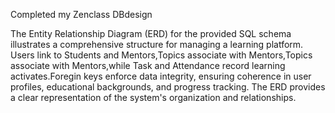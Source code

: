 Completed my Zenclass DBdesign

The Entity Relationship Diagram (ERD) for the provided SQL schema illustrates a comprehensive structure for managing a learning platform. Users  link to Students and Mentors,Topics associate with Mentors,Topics associate with  Mentors,while Task and Attendance record learning activates.Foregin keys enforce data integrity, ensuring coherence in user profiles, educational backgrounds, and progress tracking. The ERD provides a clear representation of the system's organization and relationships. 

